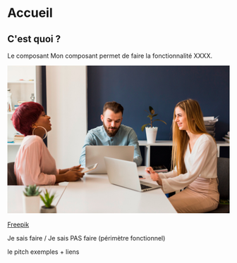 # Accueil

## C'est quoi ?

Le composant Mon composant permet de faire la fonctionnalité XXXX.



![image info](./images/joyeux-collegues-utilisant-ordinateurs-portables.jpg)

[Freepik](https://fr.freepik.com/photos-gratuite/joyeux-collegues-utilisant-ordinateurs-portables_2317379.htm#query=people%20working%20office)


Je sais faire / Je sais PAS faire (périmètre fonctionnel)

le pitch
exemples + liens

